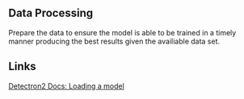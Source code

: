 ## Data Processing

Prepare the data to ensure the model is able to be trained in a timely manner producing the best results given the availiable data set.

## Links

[Detectron2 Docs: Loading a model](https://detectron2.readthedocs.io/en/latest/tutorials/models.html)